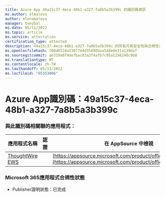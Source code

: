 ```yaml
---
title: Azure App 49a15c37-4eca-48b1-a327-7a8b5a3b399c 的識別碼資訊
ms.author: elmalova
author: elenamalova
manager: tonybal
ms.date: 05/11/2022
ms.topic: article
ms.service: attestation
certification_type: attested
description: 49a15c37-4eca-48b1-a327-7a8b5a3b399c 的所有可用安全性與合規性資訊。
ms.openlocfilehash: 700d6524a13077e4d35890baa548e0e31a139daf
ms.sourcegitcommit: ae319a079de7bac03a3f4afb7c95a12a6248c9b0
ms.translationtype: MT
ms.contentlocale: zh-TW
ms.lasthandoff: 05/11/2022
ms.locfileid: "65353006"
---
```

# <a name="azure-app-id-49a15c37-4eca-48b1-a327-7a8b5a3b399c"></a>Azure App識別碼：49a15c37-4eca-48b1-a327-7a8b5a3b399c


### <a name="apps-associated-with-this-id"></a>與此識別碼相關聯的應用程式：
| **應用程式名稱** | **認證** | **在 AppSource 中檢視** |
|--------------|---------------|-----------------------|
| [ThoughtWire EWS](../forward/WA200003239.md) |  | [https://appsource.microsoft.com/product/office/WA200003239](https://appsource.microsoft.com/product/office/WA200003239) |

### <a name="microsoft-365-app-compliance-status"></a>Microsoft 365應用程式合規性狀態
- Publisher證明狀態：已完成
